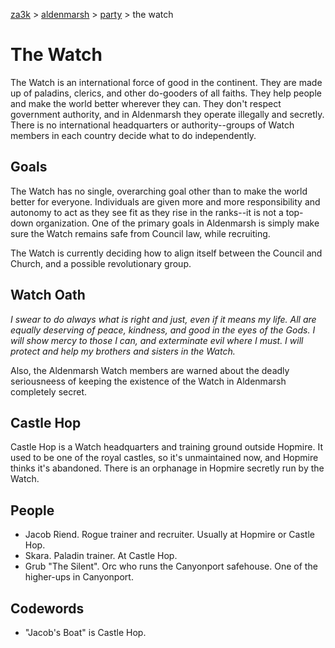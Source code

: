 [za3k](/) > [aldenmarsh](/aldenmarsh) > [party](players1.md) > the watch

# The Watch

The Watch is an international force of good in the continent. They are made up of paladins, clerics, and other do-gooders of all faiths. They help people and make the world better wherever they can. They don't respect government authority, and in Aldenmarsh they operate illegally and secretly. There is no international headquarters or authority--groups of Watch members in each country decide what to do independently.

## Goals

The Watch has no single, overarching goal other than to make the world better for everyone. Individuals are given more and more responsibility and autonomy to act as they see fit as they rise in the ranks--it is not a top-down organization. One of the primary goals in Aldenmarsh is simply make sure the Watch remains safe from Council law, while recruiting.

The Watch is currently deciding how to align itself between the Council and Church, and a possible revolutionary group.

## Watch Oath

*I swear to do always what is right and just, even if it means my life. All are equally deserving of peace, kindness, and good in the eyes of the Gods. I will show mercy to those I can, and exterminate evil where I must. I will protect and help my brothers and sisters in the Watch.*

Also, the Aldenmarsh Watch members are warned about the deadly seriousneess of keeping the existence of the Watch in Aldenmarsh completely secret.

## Castle Hop

Castle Hop is a Watch headquarters and training ground outside Hopmire. It used to be one of the royal castles, so it's unmaintained now, and Hopmire thinks it's abandoned. There is an orphanage in Hopmire secretly run by the Watch.

## People

- Jacob Riend. Rogue trainer and recruiter. Usually at Hopmire or Castle Hop.
- Skara. Paladin trainer. At Castle Hop.
- Grub "The Silent". Orc who runs the Canyonport safehouse. One of the higher-ups in Canyonport.

## Codewords

- "Jacob's Boat" is Castle Hop.
